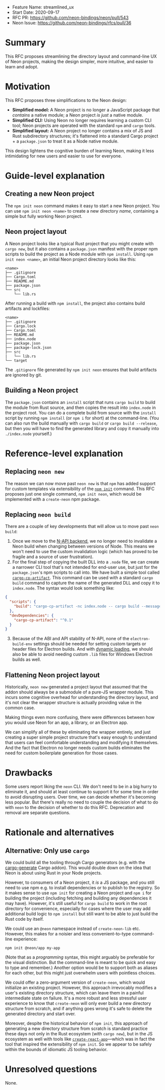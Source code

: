 - Feature Name: streamlined_ux
- Start Date: 2020-09-17
- RFC PR: https://github.com/neon-bindings/neon/pull/543
- Neon Issue: https://github.com/neon-bindings/rfcs/pull/36

# Summary
[summary]: #summary

This RFC proposes streamlining the directory layout and command-line UX of Neon projects, making the design simpler, more intuitive, and easier to learn and adopt.

# Motivation
[motivation]: #motivation

This RFC proposes three simplifications to the Neon design:

- **Simplified model:** A Neon project is no longer a JavaScript package that _contains_ a native module; a Neon project _is just_ a native module.
- **Simplified CLI:** Using Neon no longer requires learning a custom CLI tool; Neon projects are operated with the standard `npm` and `cargo` tools.
- **Simplified layout:** A Neon project no longer contains a mix of JS and Rust subdirectory structures; it's flattened into a standard Cargo project + a `package.json` to treat it as a Node native module.

This design lightens the cognitive burden of learning Neon, making it less intimidating for new users and easier to use for everyone.

# Guide-level explanation
[guide-level-explanation]: #guide-level-explanation

## Creating a new Neon project

The `npm init neon` command makes it easy to start a new Neon project. You can use `npm init neon <name>` to create a new directory _name_, containing a simple but fully working Neon project.

## Neon project layout

A Neon project looks like a typical Rust project that you might create with `cargo new`, but it also contains a `package.json` manifest with the proper npm scripts to build the project as a Node module with `npm install`. Using `npm init neon <name>`, an initial Neon project directory looks like this:

```
<name>
├── .gitignore
├── Cargo.toml
├── README.md
├── package.json
└── src
    └── lib.rs
```

After running a build with `npm install`, the project also contains build artifacts and lockfiles:

```
<name>
├── .gitignore
├── Cargo.lock
├── Cargo.toml
├── README.md
├── index.node
├── package.json
├── package-lock.json
├── src
|   └── lib.rs
└── target
```

The `.gitignore` file generated by `npm init neon` ensures that build artifacts are ignored by git.

## Building a Neon project

The `package.json` contains an `install` script that runs `cargo build` to build the module from Rust source, and then copies the result into `index.node` in the project root. You can do a complete build from source with the `install` script by running `npm install` (or `npm i` for short) at the command-line. (You can also run the build manually with `cargo build` or `cargo build --release`, but then you will have to find the generated library and copy it manually into `./index.node` yourself.)

# Reference-level explanation
[reference-level-explanation]: #reference-level-explanation

## Replacing `neon new`

The reason we can now move past `neon new` is that `npm` has added support for custom templates via extensibility of the [`npm init`](https://docs.npmjs.com/cli/init) command. This RFC proposes just one single command, `npm init neon`, which would be implemented with a `create-neon` npm package.

## Replacing `neon build`

There are a couple of key developments that will allow us to move past `neon build`:

1. Once we move to the [N-API backend](https://github.com/neon-bindings/neon/issues/444), we no longer need to invalidate a Neon build when changing between versions of Node. This means we won't need to use the custom invalidation logic (which has proved to be fragile and a source of user frustration).
2. For the final step of copying the built DLL into a `.node` file, we can create a narrower CLI tool that's not intended for end-user use, but just for the `package.json`'s npm scripts to call into. We have built a simple tool called [`cargo-cp-artifact`](https://github.com/neon-bindings/cargo-cp-artifact/). This command can be used with a standard `cargo build` command to capture the name of the generated DLL and copy it to `index.node`. The syntax would look something like:
```json
{
  "scripts": {
    "build": "cargo-cp-artifact -nc index.node -- cargo build --message-format=json-render-diagnostics"
  },
  "devDependencies": {
    "cargo-cp-artifact": "^0.1"
  }
}
```
3. Because of the ABI and API stability of N-API, none of the `electron-build-env` settings should be needed for setting custom targets or header files for Electron builds. And with [dynamic loading](https://github.com/neon-bindings/neon/pull/646), we should also be able to avoid needing custom `.lib` files for Windows Electron builds as well.

## Flattening Neon project layout

Historically, `neon new` generated a project layout that assumed that the addon should always be a submodule of a pure-JS wrapper module. This incurs some cognitive overhead for understanding the directory layout, and it's not clear the wrapper structure is actually providing value in the common case.

Making things even more confusing, there were differences between how you would use Neon for an app, a library, or an Electron app.

We can simplify all of these by eliminating the wrapper entirely, and just creating a super simple project structure that's easy enough to understand that users can feel comfortable understanding and modifying it themselves. And the fact that Electron no longer needs custom builds eliminates the need for custom boilerplate generation for those cases.

# Drawbacks
[drawbacks]: #drawbacks

Some users report liking the `neon` CLI. We don't need to be in a big hurry to eliminate it, and should at least continue to support it for some time in order to avoid disrupting users. Over time, we can decide whether it's becoming less popular. But there's really no need to couple the decision of what to do with `neon` to the decision of whether to do this RFC. Deprecation and removal are separate questions.

# Rationale and alternatives
[alternatives]: #alternatives

## Alternative: Only use `cargo`

We could build all the tooling through Cargo generators (e.g. with the [cargo-generate](https://github.com/ashleygwilliams/cargo-generate) Cargo addon). This would double down on the idea that Neon is about using Rust in your Node projects.

However, to consumers of a Neon project, it _is_ a JS package, and you still need to use npm e.g. to install dependencies or to publish to the registry. So it makes sense to use `npm init` for creating a Neon project and `npm i` for building the project (including fetching and building any dependencies it may have). However, it's still useful for `cargo build` to work in the root directory for convenience, especially for cases where the user may add additional build logic to `npm install` but still want to be able to just build the Rust code by itself.

We could use an `@neon` namespace instead of `create-neon-lib` etc. However, this makes for a noisier and less convenient-to-type command-line experience:
```
npm init @neon/app my-app
```
(Note that as a _programming_ syntax, this might arguably be preferable for the visual distinction. But the command-line is meant to be quick and easy to type and remember.) Another option would be to support both as aliases for each other, but this might just overwhelm users with pointless choices.

We could offer a zero-argument version of `create-neon`, which would initialize an existing project. However, this approach irrevocably modifies a user's existing directory structure, which can leave them in a painful intermediate state on failure. It's a more robust and less stressful user experience to know that `create-neon` will only ever build a new directory structure from scratch, and if anything goes wrong it's safe to delete the generated directory and start over.

Moreover, despite the historical behavior of `npm init`, this approach of generating a new directory structure from scratch is standard practice these days not only in the Rust ecosystem (with `cargo new`), but in the JS ecosystem as well with tools like [`create-react-app`](https://create-react-app.dev)—which was in fact the tool that inspired the extensibility of `npm init`. So we appear to be safely within the bounds of idiomatic JS tooling behavior.

# Unresolved questions
[unresolved]: #unresolved-questions

None.

